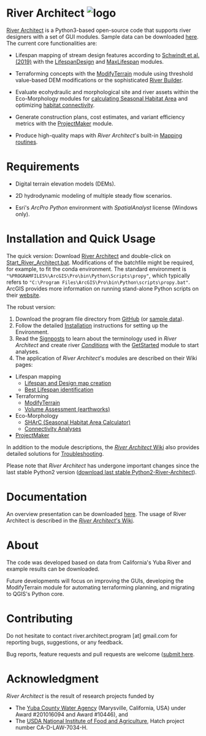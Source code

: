 # River Architect ![logo](https://github.com/sschwindt/RiverArchitect/raw/master/images/logo_small.ico)
[River Architect](https://github.com/RiverArchitect/Welcome/raw/master/docs/RiverArchitect.pdf) is a Python3-based open-source code that supports river designers with a set of GUI modules. Sample data can be downloaded [here](https://github.com/RiverArchitect/SampleData/archive/master.zip). The current core functionalities are:

 * Lifespan mapping of stream design features according to [Schwindt et al. (2019)][1] with the [LifespanDesign](https://riverarchitect.github.io/RA_wiki/LifespanDesign) and [MaxLifespan](https://riverarchitect.github.io/RA_wiki/MaxLifespan) modules.   

 * Terraforming concepts with the [ModifyTerrain](https://riverarchitect.github.io/RA_wiki/wiki/ModifyTerrain) module using threshold value-based DEM modifications or the sophisticated [River Builder](https://riverarchitect.github.io/RA_wiki/RiverBuilder).

 * Evaluate ecohydraulic and morphological site and river assets within the Eco-Morphology modules for [calculating Seasonal Habitat Area](https://riverarchitect.github.io/RA_wiki/SHArC) and optimizing [habitat connectivity](https://riverarchitect.github.io/RA_wiki/Connectivity).

 * Generate construction plans, cost estimates, and variant efficiency metrics with the [ProjectMaker](https://github.com/RiverArchitect/Welcome/wiki/ProjectMaker) module.
 
 * Produce high-quality maps with *River Architect*'s built-in [Mapping routines](https://github.com/RiverArchitect/Welcome/wiki/Mapping).



# Requirements

 * Digital terrain elevation models (DEMs).

 * 2D hydrodynamic modeling of multiple steady flow scenarios.

 * Esri's *ArcPro* *Python* environment with *SpatialAnalyst* license (Windows only).



# Installation and Quick Usage
The quick version: Download [River Architect][5] and double-click on [Start_River_Architect.bat][1]. Modifications of the batchfile might be required, for example, to fit the conda environment. The standard environment is `"%PROGRAMFILES%\ArcGIS\Pro\bin\Python\Scripts\propy"`, which typically refers to `"C:\Program Files\ArcGIS\Pro\bin\Python\scripts\propy.bat"`. ArcGIS provides more information on running stand-alone Python scripts on their [website](https://pro.arcgis.com/en/pro-app/arcpy/get-started/using-conda-with-arcgis-pro.htm).

The robust version:

 1. Download the program file directory from [GitHub][2] (or [sample data][4]). 
 1. Follow the detailed [Installation][6] instructions for setting up the Environment.
 1. Read the [Signposts][7] to learn about the terminology used in *River Architect* and create river [*Conditions*](https://github.com/RiverArchitect/Welcome/wiki/Signposts#new-condition) with the [GetStarted](https://github.com/RiverArchitect/Welcome/wiki/Signposts#getstarted) module to start analyses. 
 1. The application of *River Architect*'s modules are described on their Wiki pages:
   * Lifespan mapping
     + [Lifespan and Design map creation](https://riverarchitect.github.io/RA_wiki/LifespanDesign)
     + [Best Lifespan identification](https://riverarchitect.github.io/RA_wiki/MaxLifespan)
   * Terraforming
     + [ModifyTerrain](https://riverarchitect.github.io/RA_wiki/ModifyTerrain)
     + [Volume Assessment (earthworks)](https://riverarchitect.github.io/RA_wiki/VolumeAssessment)
   * Eco-Morphology
     + [SHArC (Seasonal Habitat Area Calculator)](https://riverarchitect.github.io/RA_wiki/SHArC)
     + [Connectivity Analyses](https://riverarchitect.github.io/RA_wiki/Connectivity)
   * [ProjectMaker](https://riverarchitect.github.io/RA_wiki/ProjectMaker)


In addition to the module descriptions, the [*River Architect* Wiki](https://riverarchitect.github.io/RA_wiki/main_page) also provides detailed solutions for [Troubleshooting](https://riverarchitect.github.io/RA_wiki/Troubleshooting).

Please note that *River Architect* has undergone important changes since the last stable Python2 version ([download last stable Python2-River-Architect][8]).

# Documentation
An overview presentation can be downloaded [here](https://github.com/RiverArchitect/Welcome/raw/master/docs/RiverArchitect.pdf). The usage of River Architect is described in the [*River Architect*'s Wiki][3].


# About
The code was developed based on data from California's Yuba River and example results can be downloaded.

Future developments will focus on improving the GUIs, developing the ModifyTerrain module for automating
terraforming planning, and migrating to QGIS's Python core.


# Contributing
Do not hesitate to contact river.architect.program [at] gmail.com for reporting bugs, suggestions, or any feedback.

Bug reports, feature requests and pull requests are welcome ([submit here](https://github.com/RiverArchitect/Welcome).

# Acknowledgment
*River Architect* is the result of research projects funded by

 - The [Yuba County Water Agency](https://www.yubawater.org/) (Marysville, California, USA) under Award #201016094 and Award #10446), and
 - The [USDA National Institute of Food and Agriculture](https://nifa.usda.gov/), Hatch project number CA-D-LAW-7034-H.


[1]: https://www.sciencedirect.com/science/article/pii/S0301479718312751 "Lifespan mapping"
[2]: https://github.com/sschwindt/RiverArchitect_development
[3]: https://riverarchitect.github.io/RA_wiki/
[4]: https://www.dropbox.com/s/pv9n2y0nmulidme/RiverArchitect_with_Example.zip?dl=0
[5]: https://github.com/sschwindt/RiverArchitect_development/archive/master.zip
[6]: https://riverarchitect.github.io/RA_wiki/Installation
[7]: https://riverarchitect.github.io/RA_wiki/Signposts
[8]: https://www.dropbox.com/s/8d6c096r4ouzxy2/RiverArchitect_Py2.zip?dl=0
